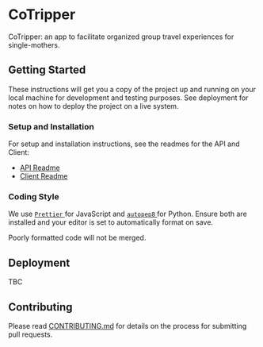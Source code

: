 # CoTripper

CoTripper: an app to facilitate organized group travel experiences for
single-mothers.

## Getting Started

These instructions will get you a copy of the project up and running on your local machine for development and testing purposes. See deployment for notes on how to deploy the project on a live system.

### Setup and Installation

For setup and installation instructions, see the readmes for the API and Client:

- [API Readme](./client/README.md)
- [Client Readme](./api/README.md)

### Coding Style

We use [ `Prettier` ](https://prettier.io/) for JavaScript and [ `autopep8`
](https://github.com/hhatto/autopep8) for Python. Ensure both are installed and
your editor is set to automatically format on save.

Poorly formatted code will not be merged.

## Deployment

TBC

## Contributing

Please read [CONTRIBUTING.md](./CONTRIBUTING.md) for details on the process for submitting pull requests.
